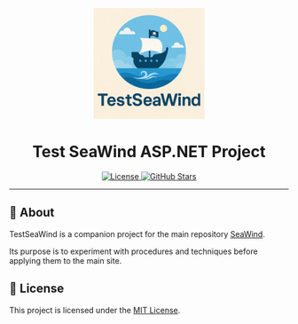 <p align="center">
  <img src="https://raw.githubusercontent.com/DSivtsov/MirrorSeaWind/refs/heads/develop/assets/ChatGPTestSeaWindLogo.png" alt="TestSeaWind Logo" width="200"/>
</p>

<h1 align="center">Test SeaWind ASP.NET Project</h1>

<p align="center">
  <a href="https://github.com/username/repo/blob/main/LICENSE">
    <img src="https://img.shields.io/github/license/DSivtsov/SeaWind" alt="License"/>
  </a>
  <a href="https://github.com/username/repo/stargazers">
    <img src="https://img.shields.io/github/stars/DSivtsov/SeaWind?style=social" alt="GitHub Stars"/>
  </a>
</p>

---

## 🚀 About

TestSeaWind is a companion project for the main repository [SeaWind](https://github.com/DSivtsov/SeaWind).

Its purpose is to experiment with procedures and techniques before applying them to the main site.

## 📜 License

This project is licensed under the [MIT License](LICENSE).
